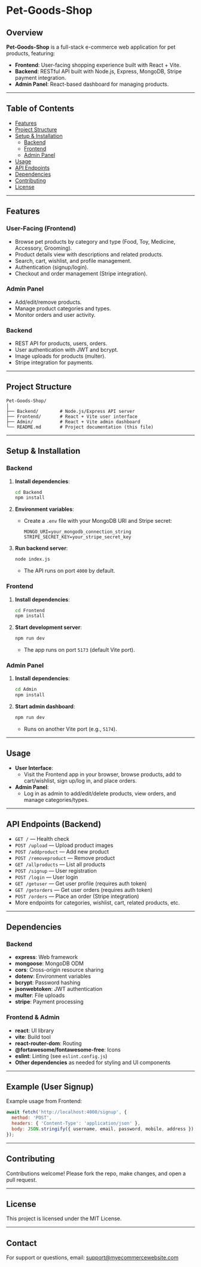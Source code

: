 # Pet-Goods-Shop

## Overview

**Pet-Goods-Shop** is a full-stack e-commerce web application for pet products, featuring:
- **Frontend**: User-facing shopping experience built with React + Vite.
- **Backend**: RESTful API built with Node.js, Express, MongoDB, Stripe payment integration.
- **Admin Panel**: React-based dashboard for managing products.

---

## Table of Contents

- [Features](#features)
- [Project Structure](#project-structure)
- [Setup & Installation](#setup--installation)
  - [Backend](#backend)
  - [Frontend](#frontend)
  - [Admin Panel](#admin-panel)
- [Usage](#usage)
- [API Endpoints](#api-endpoints)
- [Dependencies](#dependencies)
- [Contributing](#contributing)
- [License](#license)

---

## Features

### User-Facing (Frontend)
- Browse pet products by category and type (Food, Toy, Medicine, Accessory, Grooming).
- Product details view with descriptions and related products.
- Search, cart, wishlist, and profile management.
- Authentication (signup/login).
- Checkout and order management (Stripe integration).

### Admin Panel
- Add/edit/remove products.
- Manage product categories and types.
- Monitor orders and user activity.

### Backend
- REST API for products, users, orders.
- User authentication with JWT and bcrypt.
- Image uploads for products (multer).
- Stripe integration for payments.

---

## Project Structure

```
Pet-Goods-Shop/
│
├── Backend/        # Node.js/Express API server
├── Frontend/       # React + Vite user interface
├── Admin/          # React + Vite admin dashboard
└── README.md       # Project documentation (this file)
```

---

## Setup & Installation

### Backend

1. **Install dependencies**:
   ```bash
   cd Backend
   npm install
   ```

2. **Environment variables**:
   - Create a `.env` file with your MongoDB URI and Stripe secret:
     ```
     MONGO_URI=your_mongodb_connection_string
     STRIPE_SECRET_KEY=your_stripe_secret_key
     ```

3. **Run backend server**:
   ```bash
   node index.js
   ```
   - The API runs on port `4000` by default.

### Frontend

1. **Install dependencies**:
   ```bash
   cd Frontend
   npm install
   ```

2. **Start development server**:
   ```bash
   npm run dev
   ```
   - The app runs on port `5173` (default Vite port).

### Admin Panel

1. **Install dependencies**:
   ```bash
   cd Admin
   npm install
   ```

2. **Start admin dashboard**:
   ```bash
   npm run dev
   ```
   - Runs on another Vite port (e.g., `5174`).

---

## Usage

- **User Interface**:
  - Visit the Frontend app in your browser, browse products, add to cart/wishlist, sign up/log in, and place orders.
- **Admin Panel**:
  - Log in as admin to add/edit/delete products, view orders, and manage categories/types.

---

## API Endpoints (Backend)

- `GET /` — Health check
- `POST /upload` — Upload product images
- `POST /addproduct` — Add new product
- `POST /removeproduct` — Remove product
- `GET /allproducts` — List all products
- `POST /signup` — User registration
- `POST /login` — User login
- `GET /getuser` — Get user profile (requires auth token)
- `GET /getorders` — Get user orders (requires auth token)
- `POST /orders` — Place an order (Stripe integration)
- More endpoints for categories, wishlist, cart, related products, etc.

---

## Dependencies

### Backend
- **express**: Web framework
- **mongoose**: MongoDB ODM
- **cors**: Cross-origin resource sharing
- **dotenv**: Environment variables
- **bcrypt**: Password hashing
- **jsonwebtoken**: JWT authentication
- **multer**: File uploads
- **stripe**: Payment processing

### Frontend & Admin
- **react**: UI library
- **vite**: Build tool
- **react-router-dom**: Routing
- **@fortawesome/fontawesome-free**: Icons
- **eslint**: Linting (see `eslint.config.js`)
- **Other dependencies** as needed for styling and UI components

---

## Example (User Signup)

Example usage from Frontend:
```javascript
await fetch('http://localhost:4000/signup', {
  method: 'POST',
  headers: { 'Content-Type': 'application/json' },
  body: JSON.stringify({ username, email, password, mobile, address }),
});
```

---

## Contributing

Contributions welcome! Please fork the repo, make changes, and open a pull request.

---

## License

This project is licensed under the MIT License.

---

## Contact

For support or questions, email: support@myecommercewebsite.com
